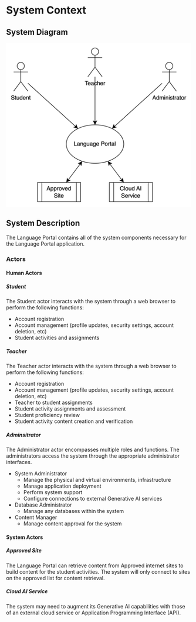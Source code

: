 # System Context

## System Diagram

![System Context Diagram](SystemContextDiagram.png)

## System Description

The Language Portal contains all of the system components necessary for the Language Portal application.

### Actors

#### Human Actors

##### Student

The Student actor interacts with the system through a web browser to perform the following functions:
- Account registration
- Account management (profile updates, security settings, account deletion, etc)
- Student activities and assignments

##### Teacher

The Teacher actor interacts with the system through a web browser to perform the following functions:
- Account registration
- Account management (profile updates, security settings, account deletion, etc)
- Teacher to student assignments
- Student activity assignments and assessment
- Student proficiency review
- Student activity content creation and verification

##### Adminsitrator

The Administrator actor encompasses multiple roles and functions. The administrators access the system through the appropriate administrator interfaces.
- System Administrator
  - Manage the physical and virtual environments, infrastructure
  - Manage application deployment
  - Perform system support
  - Configure connections to external Generative AI services
- Database Administrator
  - Manage any databases within the system
- Content Manager
  - Manage content approval for the system

#### System Actors

##### Approved Site

The Language Portal can retrieve content from Approved internet sites to build content for the student activities. The system will only connect to sites on the approved list for content retrieval.

##### Cloud AI Service

The system may need to augment its Generative AI capabilities with those of an external cloud service or Application Programming Interface (API).

